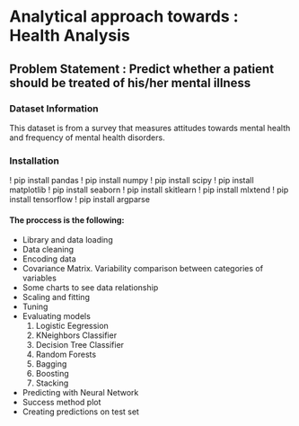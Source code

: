 # Analytical approach towards : Health Analysis

## Problem Statement : Predict whether a patient should be treated of his/her mental illness

### Dataset Information
This dataset is from a survey that measures attitudes towards mental health and frequency of mental health disorders.

### Installation
! pip install pandas
! pip install numpy
! pip install scipy
! pip install matplotlib
! pip install seaborn
! pip install skitlearn
! pip install mlxtend
! pip install tensorflow
! pip install argparse
   
#### The proccess is the following:

* Library and data loading
* Data cleaning
* Encoding data
* Covariance Matrix. Variability comparison between categories of variables
* Some charts to see data relationship
* Scaling and fitting
* Tuning
* Evaluating models
   1. Logistic Eegression
   2. KNeighbors Classifier
   3. Decision Tree Classifier
   4. Random Forests
   5. Bagging
   6. Boosting
   7. Stacking
* Predicting with Neural Network
* Success method plot
* Creating predictions on test set
